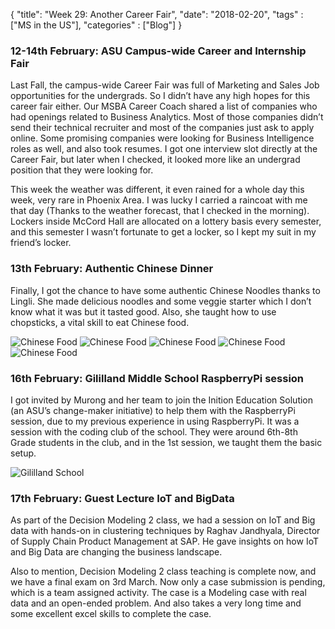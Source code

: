 {
    "title": "Week 29:  Another Career Fair",
    "date": "2018-02-20",
    "tags" : ["MS in the US"],
    "categories" : ["Blog"]
}

### 12-14th February: ASU Campus-wide Career and Internship Fair

Last Fall, the campus-wide Career Fair was full of Marketing and Sales Job opportunities for the undergrads. So I didn’t have any high hopes for this career fair either. Our MSBA Career Coach shared a list of companies who had openings related to Business Analytics. Most of those companies didn’t send their technical recruiter and most of the companies just ask to apply online. Some promising companies were looking for Business Intelligence roles as well, and also took resumes. I got one interview slot directly at the Career Fair, but later when I checked, it looked more like an undergrad position that they were looking for.

This week the weather was different, it even rained for a whole day this week, very rare in Phoenix Area. I was lucky I carried a raincoat with me that day (Thanks to the weather forecast, that I checked in the morning). Lockers inside McCord Hall are allocated on a lottery basis every semester, and this semester I wasn’t fortunate to get a locker, so I kept my suit in my friend’s locker.



### 13th February: Authentic Chinese Dinner

Finally, I got the chance to have some authentic Chinese Noodles thanks to Lingli. She made delicious noodles and some veggie starter which I don’t know what it was but it tasted good. Also, she taught how to use chopsticks, a vital skill to eat Chinese food.

![Chinese Food](/images/MSBA/29/IMG_20180213_215513.jpg)
![Chinese Food](/images/MSBA/29/IMG_20180213_215522.jpg)
![Chinese Food](/images/MSBA/29/IMG_20180213_215832.jpg)
![Chinese Food](/images/MSBA/29/IMG_20180213_215128.jpg)
![Chinese Food](/images/MSBA/29/IMG_20180213_220835.jpg)

### 16th February: Gililland Middle School RaspberryPi session

I got invited by Murong and her team to join the Inition Education Solution (an ASU’s change-maker initiative) to help them with the RaspberryPi session, due to my previous experience in using RaspberryPi. It was a session with the coding club of the school. They were around 6th-8th Grade students in the club, and in the 1st session, we taught them the basic setup.

![Gililland School](/images/MSBA/29/gilliland_School.jpg)

### 17th February: Guest Lecture IoT and BigData

As part of the Decision Modeling 2 class, we had a session on IoT and Big data with hands-on in clustering techniques by Raghav Jandhyala, Director of Supply Chain Product Management at SAP. He gave insights on how IoT and Big Data are changing the business landscape.

Also to mention, Decision Modeling 2 class teaching is complete now, and we have a final exam on 3rd March. Now only a case submission is pending, which is a team assigned activity. The case is a Modeling case with real data and an open-ended problem. And also takes a very long time and some excellent excel skills to complete the case.
